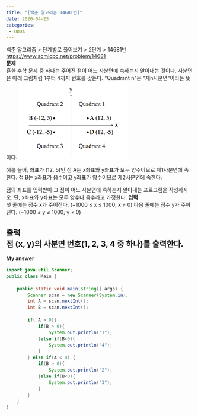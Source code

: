 ```yaml
---
title: "[백준 알고리즘 14681번]"
date: 2020-04-23
categories: 
 - ODOA
---
```

백준 알고리즘 > 단계별로 풀어보기 > 2단계 > 14681번  
<a href="https://www.acmicpc.net/problem/14681">https://www.acmicpc.net/problem/14681</a>  
**문제**  
흔한 수학 문제 중 하나는 주어진 점이 어느 사분면에 속하는지 알아내는 것이다. 사분면은 아래 그림처럼 1부터 4까지 번호를 갖는다. "Quadrant n"은 "제n사분면"이라는 뜻이다.
<img src="img/day-7.png">   

예를 들어, 좌표가 (12, 5)인 점 A는 x좌표와 y좌표가 모두 양수이므로 제1사분면에 속한다. 점 B는 x좌표가 음수이고 y좌표가 양수이므로 제2사분면에 속한다.

점의 좌표를 입력받아 그 점이 어느 사분면에 속하는지 알아내는 프로그램을 작성하시오. 단, x좌표와 y좌표는 모두 양수나 음수라고 가정한다.
**입력**  
첫 줄에는 정수 x가 주어진다. (−1000 ≤ x ≤ 1000; x ≠ 0) 다음 줄에는 정수 y가 주어진다. (−1000 ≤ y ≤ 1000; y ≠ 0)

**출력**  
점 (x, y)의 사분면 번호(1, 2, 3, 4 중 하나)를 출력한다.
---

**My answer**  


```java
import java.util.Scanner;
public class Main {

	public static void main(String[] args) {
		Scanner scan = new Scanner(System.in);
		int A = scan.nextInt();
        int B = scan.nextInt();
		
		if( A > 0){
			if(B > 0){
                System.out.println("1");
            }else if(B<0){
                System.out.println("4");
            }
		} else if(A < 0) {
			if(B > 0){
                System.out.println("2");
            }else if(B<0){
                System.out.println("3");
            }
		}
	}
}

```



